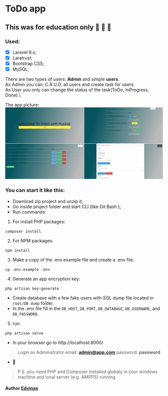 # ToDo app

## This was for education only :see_no_evil: :hear_no_evil: :speak_no_evil:  

### Used: 
- [x] Laravel 8.x;
- [x] Laratrust;
- [x] Bootstrap CSS;
- [x] MySQL;

There are two types of users: **Admin** and simple **users**.\
As Admin you can: C.R.U.D. all users and create task for users.\
As User you only can change the status of the task(ToDo, InProgress, Done).\

The app picture:\
![Image of App](https://github.com/Edvinas-S/todo_app/blob/master/public/app.jpg)

### You can start it like this: 
- Download zip project and unzip it;
- Go inside project folder and start CLI (like Git Bash );
- Run commands:
1. For install PHP packages:
```
composer install
```
2. For NPM packages:
```
npm install
```
3. Make a copy of the .env.example file and create a .env file:
```
cp .env.example .env
```
4. Generate an app encryption key:
```
php artisan key:generate
```
- Create database with a few fake users with SQL dump file located in `root/DB dump` folder.
- In the .env file fill in the `DB_HOST`, `DB_PORT`, `DB_DATABASE`, `DB_USERNAME`, and `DB_PASSWORD`.
5. run:
```
php artisan serve
```
- In your browser go to http://localhost:8000/

> Login as Administrator
>email: **admin@app.com**
>password: **password**

- :eyes:

> P.S. you need PHP and Composer installed globaly in your windows machine and local server (e.g. AMPPS) running

#### Author [Edvinas](https://github.com/Edvinas-S)
